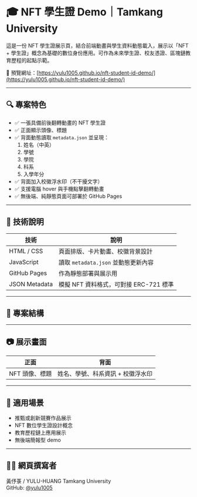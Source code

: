 # 🎓 NFT 學生證 Demo｜Tamkang University

這是一份 NFT 學生證展示頁，結合前端動畫與學生資料動態載入，展示以「NFT + 學生證」概念為基礎的數位身份應用。可作為未來學生證、校友憑證、區塊鏈教育歷程的起點示範。

🔗 預覽網址：[https://yulu1005.github.io/nft-student-id-demo/](https://yulu1005.github.io/nft-student-id-demo/)

---

## 🔍 專案特色

- ✅ 一張具備前後翻轉動畫的 NFT 學生證
- ✅ 正面顯示頭像、標題
- ✅ 背面動態讀取 `metadata.json` 並呈現：
   1. 姓名（中英）
   2. 學號
   3. 學院
   4. 科系
   5. 入學年分
- ✅ 背面加入校徽浮水印（不干擾文字）
- ✅ 支援電腦 hover 與手機點擊翻轉動畫
- ✅ 無後端、純靜態頁面可部署於 GitHub Pages

---

## 🧩 技術說明

| 技術 | 說明 |
|------|------|
| HTML / CSS | 頁面排版、卡片動畫、校徽背景設計 |
| JavaScript | 讀取 `metadata.json` 並動態更新內容 |
| GitHub Pages | 作為靜態部署與展示用 |
| JSON Metadata | 模擬 NFT 資料格式，可對接 ERC-721 標準 |

---

## 📁 專案結構


---

## 📷 展示畫面

| 正面 | 背面 |
|------|------|
| NFT 頭像、標題 | 姓名、學號、科系資訊 + 校徽浮水印 |

---

## 📌 適用場景

- 推甄或創新競賽作品展示
- NFT 數位學生證設計概念
- 教育歷程鏈上應用展示
- 無後端簡報型 demo

---

## 👩‍💻 網頁撰寫者

黃伃菉 / YULU-HUANG
Tamkang University  
GitHub: [@yulu1005](https://github.com/yulu1005)

